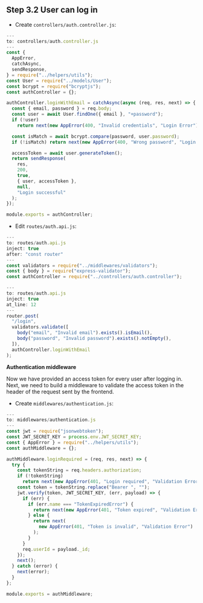 ## Step 3.2 User can log in

- Create `controllers/auth.controller.js`:

```javascript
---
to: controllers/auth.controller.js
---
const {
  AppError,
  catchAsync,
  sendResponse,
} = require("../helpers/utils");
const User = require("../models/User");
const bcrypt = require("bcryptjs");
const authController = {};

authController.loginWithEmail = catchAsync(async (req, res, next) => {
  const { email, password } = req.body;
  const user = await User.findOne({ email }, "+password");
  if (!user)
    return next(new AppError(400, "Invalid credentials", "Login Error"));

  const isMatch = await bcrypt.compare(password, user.password);
  if (!isMatch) return next(new AppError(400, "Wrong password", "Login Error"));

  accessToken = await user.generateToken();
  return sendResponse(
    res,
    200,
    true,
    { user, accessToken },
    null,
    "Login successful"
  );
});

module.exports = authController;
```

- Edit `routes/auth.api.js`:

```javascript
---
to: routes/auth.api.js
inject: true
after: "const router"
---
const validators = require("../middlewares/validators");
const { body } = require("express-validator");
const authController = require("../controllers/auth.controller");
```

```javascript
---
to: routes/auth.api.js
inject: true
at_line: 12
---
router.post(
  "/login",
  validators.validate([
    body("email", "Invalid email").exists().isEmail(),
    body("password", "Invalid password").exists().notEmpty(),
  ]),
  authController.loginWithEmail
);
```

**Authentication middleware**

Now we have provided an access token for every user after logging in. Next, we need to build a middleware to validate the access token in the header of the request sent by the frontend.

- Create `middlewares/authentication.js`:

```javascript
---
to: middlewares/authentication.js
---
const jwt = require("jsonwebtoken");
const JWT_SECRET_KEY = process.env.JWT_SECRET_KEY;
const { AppError } = require("../helpers/utils");
const authMiddleware = {};

authMiddleware.loginRequired = (req, res, next) => {
  try {
    const tokenString = req.headers.authorization;
    if (!tokenString)
      return next(new AppError(401, "Login required", "Validation Error"));
    const token = tokenString.replace("Bearer ", "");
    jwt.verify(token, JWT_SECRET_KEY, (err, payload) => {
      if (err) {
        if (err.name === "TokenExpiredError") {
          return next(new AppError(401, "Token expired", "Validation Error"));
        } else {
          return next(
            new AppError(401, "Token is invalid", "Validation Error")
          );
        }
      }
      req.userId = payload._id;
    });
    next();
  } catch (error) {
    next(error);
  }
};

module.exports = authMiddleware;
```
